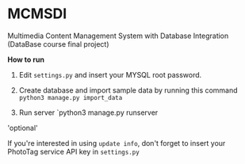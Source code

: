 # MCMSDI
Multimedia Content Management System with Database Integration (DataBase course final project)

**How to run**
1. Edit `settings.py` and insert your MYSQL root password.

2. Create database and import sample data by running this command `python3 manage.py import_data`

3. Run server `python3 manage.py runserver


'optional' 

If you're interested in using `update info`, don't forget to insert your PhotoTag service API key in `settings.py`